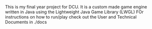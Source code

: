 This is my final year project for DCU.
It is a custom made game engine written in Java using the Lightweight Java Game Library (LWGL)
FOr instructions on how to run/play check out the User and Technical Documents in ./docs
